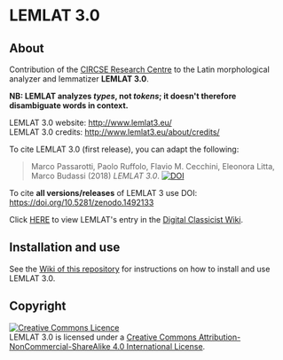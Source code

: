 # LEMLAT 3.0

## About

Contribution of the [CIRCSE Research Centre](https://centridiricerca.unicatt.it/circse_index.html) to the Latin morphological analyzer and lemmatizer **LEMLAT 3.0**.

**NB: LEMLAT analyzes *types*, not *tokens*; it doesn't therefore disambiguate words in context.**


LEMLAT 3.0 website: http://www.lemlat3.eu/<br />
LEMLAT 3.0 credits: http://www.lemlat3.eu/about/credits/

To cite LEMLAT 3.0 (first release), you can adapt the following:

>Marco Passarotti, Paolo Ruffolo, Flavio M. Cecchini, Eleonora Litta, Marco Budassi (2018) *LEMLAT 3.0*. [![DOI](https://zenodo.org/badge/DOI/10.5281/zenodo.1492134.svg)](https://doi.org/10.5281/zenodo.1492134)

To cite **all versions/releases** of LEMLAT 3 use DOI: https://doi.org/10.5281/zenodo.1492133

Click [HERE](https://wiki.digitalclassicist.org/LemLat#References) to view LEMLAT's entry in the [Digital Classicist Wiki](https://wiki.digitalclassicist.org/Main_Page).

## Installation and use

See the [Wiki of this repository](https://github.com/CIRCSE/LEMLAT3/wiki) for instructions on how to install and use LEMLAT 3.0.

## Copyright

<a rel="license" href="http://creativecommons.org/licenses/by-nc-sa/4.0/"><img alt="Creative Commons Licence" style="border-width:0" src="https://i.creativecommons.org/l/by-nc-sa/4.0/88x31.png" /></a><br />LEMLAT 3.0 is licensed under a <a rel="license" href="http://creativecommons.org/licenses/by-nc-sa/4.0/">Creative Commons Attribution-NonCommercial-ShareAlike 4.0 International License</a>.
